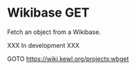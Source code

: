 # Wikibase GET

Fetch an object from a Wikibase.

XXX In development XXX

GOTO https://wiki.kewl.org/projects:wbget
